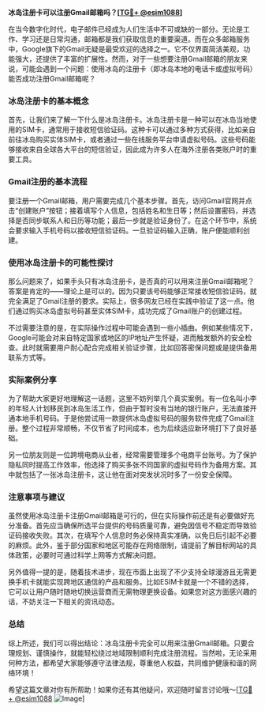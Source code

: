 **冰岛注册卡可以注册Gmail邮箱吗？[[TG💪+ @esim1088](https://t.me/s/esim1088)]**

在当今数字化时代，电子邮件已经成为人们生活中不可或缺的一部分。无论是工作、学习还是日常沟通，邮箱都是我们获取信息的重要渠道。而在众多邮箱服务中，Google旗下的Gmail无疑是最受欢迎的选择之一。它不仅界面简洁美观，功能强大，还提供了丰富的扩展性。然而，对于一些想要注册Gmail邮箱的朋友来说，可能会遇到一个问题：使用冰岛的注册卡（即冰岛本地的电话卡或虚拟号码）能否成功注册Gmail邮箱呢？

### 冰岛注册卡的基本概念

首先，让我们来了解一下什么是冰岛注册卡。冰岛注册卡是一种可以在冰岛当地使用的SIM卡，通常用于接收短信验证码。这种卡可以通过多种方式获得，比如亲自前往冰岛购买实体SIM卡，或者通过一些在线服务平台申请虚拟号码。这些号码能够接收来自全球各大平台的短信验证，因此成为许多人在海外注册各类账户时的重要工具。

### Gmail注册的基本流程

要注册一个Gmail邮箱，用户需要完成几个基本步骤。首先，访问Gmail官网并点击“创建账户”按钮；接着填写个人信息，包括姓名和生日等；然后设置密码，并选择是否同步联系人和日历等功能；最后一步就是验证身份了。在这个环节中，系统会要求输入手机号码以接收短信验证码。一旦验证码输入正确，账户便能顺利创建。

### 使用冰岛注册卡的可能性探讨

那么问题来了，如果手头只有冰岛注册卡，是否真的可以用来注册Gmail邮箱呢？答案是肯定的——理论上是可以的。因为只要该号码能够正常接收短信验证码，就完全满足了Gmail注册的要求。实际上，很多网友已经在实践中验证了这一点。他们通过购买冰岛虚拟号码甚至实体SIM卡，成功完成了Gmail账户的创建过程。

不过需要注意的是，在实际操作过程中可能会遇到一些小插曲。例如某些情况下，Google可能会对来自特定国家或地区的IP地址产生怀疑，进而触发额外的安全检查。此时就需要用户耐心配合完成相关验证步骤，比如回答密保问题或是提供备用联系方式等。

### 实际案例分享

为了帮助大家更好地理解这一话题，这里不妨列举几个真实案例。有一位名叫小李的年轻人计划移民到冰岛生活工作，但由于暂时没有当地的银行账户，无法直接开通本地手机号码。于是他尝试用一款提供冰岛虚拟号码的服务软件完成了Gmail注册。整个过程非常顺畅，不仅节省了时间成本，也为后续适应新环境打下了良好基础。

另一位朋友则是一位跨境电商从业者，经常需要管理多个电商平台账号。为了保护隐私同时提高工作效率，他选择了购买多张不同国家的虚拟号码作为备用方案。其中就包括了一张冰岛注册卡，这让他在面对突发状况时多了一份安全保障。

### 注意事项与建议

虽然使用冰岛注册卡注册Gmail邮箱是可行的，但在实际操作前还是有必要做好充分准备。首先应当确保所选平台提供的号码质量可靠，避免因信号不稳定而导致验证码接收失败。其次，在填写个人信息时务必保持真实准确，以免日后引起不必要的麻烦。此外，鉴于部分国家和地区可能存在网络限制，请提前了解目标网站的具体政策，必要时可通过科学上网等方式解决问题。

另外值得一提的是，随着技术进步，现在市面上出现了不少支持全球漫游且无需更换手机卡就能实现跨地区通信的产品和服务。比如ESIM卡就是一个不错的选择，它可以让用户随时随地切换运营商而无需物理更换设备。如果您对这方面感兴趣的话，不妨关注一下相关的资讯动态。

### 总结

综上所述，我们可以得出结论：冰岛注册卡完全可以用来注册Gmail邮箱。只要合理规划、谨慎操作，就能轻松绕过地域限制顺利完成注册流程。当然啦，无论采用何种方法，都希望大家能够遵守法律法规，尊重他人权益，共同维护健康和谐的网络环境！

希望这篇文章对你有所帮助！如果你还有其他疑问，欢迎随时留言讨论哦～[[TG💪+ @esim1088](https://t.me/s/esim1088) ![Image](https://i.postimg.cc/4NQfJmqS/Snipaste-2025-05-13-00-14-12.png)]